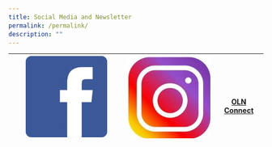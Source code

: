 ```yaml
---
title: Social Media and Newsletter
permalink: /permalink/
description: ""
---
```


|<a href="https://www.facebook.com/chijoln.official/" target="_blank"><img align="bottom" style="width: 75%;" src="/images/fb.jpg"></a> | <a href="https://www.instagram.com/chijoln.official/" target="_blank"><img align="middle" src="/images/insta.jpg"></a>|<a href="/information-for-parents/communications/oln-connect/" target="_blank" align=centre><br><br>  OLN Connect</a> |
| -------- | -------- | -------- |